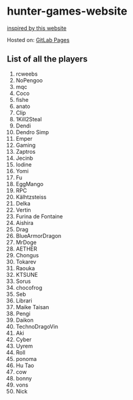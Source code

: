 # hunter-games-website

[inspired by this website](https://simublast.com/hunger-games-simulator/)

Hosted on: [GitLab Pages](https://1k2s.gitlab.io/hunger-games-website)

## List of all the players

1. rcweebs
2. NoPengoo
3. mqc
4. Coco
5. fishe
6. anato
7. Clip
8. 1Kill2Steal
9. Dendi
10. Dendro Simp
11. Emper
12. Gaming
13. Zaptros
14. Jecinb
15. Iodine
16. Yomi
17. Fu
18. EggMango
19. RPC
20. Kälhtzsteiss
21. Delka
22. Vertin
23. Furina de Fontaine
24. Aishira
25. Drag
26. BlueArmorDragon
27. MrDoge
28. AETHER
29. Chongus
30. Tokarev
31. Raouka
32. KTSUNE
33. Sorus
34. chocofrog
35. Seb
36. Librari
37. Maike Taisan
38. Pengi
39. Daikon
40. TechnoDragoVin
41. Aki
42. Cyber
43. Uyrem
44. Roll
45. ponoma
46. Hu Tao
47. cow
48. bonny
49. vons
50. Nick
